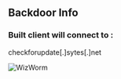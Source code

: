 ## Backdoor Info  
### Built client will connect to :  
checkforupdate[.]sytes[.]net

![WizWorm](https://github.com/yuankong666/Ultimate-RAT-Collection/assets/128066597/564af0aa-7929-4895-ba19-4aa2e00a7b82)
